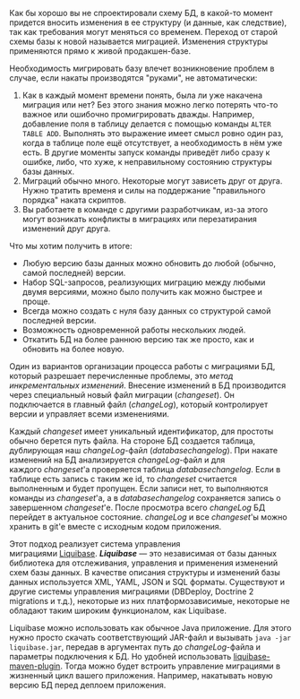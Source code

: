 Как бы хорошо вы не спроектировали схему БД, в какой-то момент придется вносить изменения в ее структуру (и данные, как следствие), так как требования могут меняться со временем. Переход от старой схемы базы к новой называется миграцией. Изменения структуры применяются прямо к живой продакшен-базе.

Необходимость мигрировать базу влечет возникновение проблем в случае, если накаты производятся "руками", не автоматически:

1. Как в каждый момент времени понять, была ли уже накачена миграция или нет? Без этого знания можно легко потерять что-то важное или ошибочно промигрировать дважды. Например, добавление поля в таблицу делается с помощью команды `ALTER TABLE ADD`. Выполнять это выражение имеет смысл ровно один раз, когда в таблице поле ещё отсутствует, а необходимость в нём уже есть. В другие моменты запуск команды приведёт либо сразу к ошибке, либо, что хуже, к неправильному состоянию структуры базы данных.
2. Миграций обычно много. Некоторые могут зависеть друг от друга. Нужно тратить временя и силы на поддержание "правильного порядка" наката скриптов.
3. Вы работаете в команде с другими разработчикам, из-за этого могут возникать конфликты в миграциях или перезатирания изменений друг друга.

Что мы хотим получить в итоге:

- Любую версию базы данных можно обновить до любой (обычно, самой последней) версии.
- Набор SQL-запросов, реализующих миграцию между любыми двумя версиями, можно было получить как можно быстрее и проще.
- Всегда можно создать с нуля базу данных со структурой самой последней версии.
- Возможность одновременной работы нескольких людей.
- Откатить БД на более раннюю версию так же просто, как и обновить на более новую.

Один из вариантов организации процесса работы с миграциями БД, который разрешает перечисленные проблемы, это _метод инкрементальных изменений_. Внесение изменений в БД производится через специальный новый файл миграции (_changeset_). Он подключается в главный файл (_changeLog_), который контролирует версии и управляет всеми изменениями.

Каждый _changeset_ имеет уникальный идентификатор, для простоты обычно берется путь файла. На стороне БД создается таблица, дублирующая наш _changeLog_-файл (_databasechangelog_). При накате изменений на БД анализируется _changeLog_-файл и для каждого _changeset_'а проверяется таблица _databasechangelog_. Если в таблице есть запись с таким же id, то _changeset_ считается выполненным и будет пропущен. Если записи нет, то выполняются команды из _changeset_'а, а в _databasechangelog_ сохраняется запись о завершенном _changeset_'е. После просмотра всего _changeLog_ БД перейдет в актуальное состояние. _changeLog_ и все _changeset_'ы можно хранить в git'е вместе с исходным кодом приложения.

Этот подход реализует система управления миграциями [Liquibase](https://www.liquibase.org/). _**Liquibase**_ — это независимая от базы данных библиотека для отслеживания, управления и применения изменений схем базы данных. В качестве описания структуры и изменений базы данных используется XML, YAML, JSON и SQL форматы. Существуют и другие системы управления миграциями (DBDeploy, Doctrine 2 migrations и т.д.), некоторые из них платформозависимые, некоторые не обладают таким широким функционалом, как Liquibase.

Liquibase можно использовать как обычное Java приложение. Для этого нужно просто скачать соответствующий JAR-файл и вызывать `java -jar liquibase.jar`, передав в аргументах путь до _changeLog_-файла и параметры подключения к БД. Но удобней использовать [liquibase-maven-plugin](https://mvnrepository.com/artifact/org.liquibase/liquibase-maven-plugin). Тогда можно будет встроить управление миграциями в жизненный цикл вашего приложения. Например, накатывать новую версию БД перед деплоем приложения.